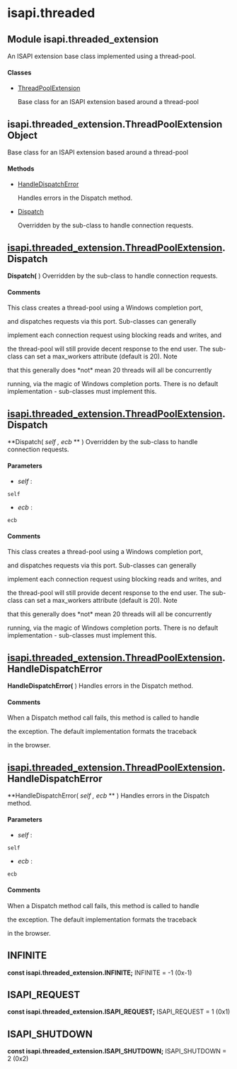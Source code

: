 # isapi.threaded

## Module isapi\.threaded\_extension

An ISAPI extension base class implemented using a thread-pool\.

#### Classes


  - [ThreadPoolExtension](isapi.threaded.md#isapi.threadedextension.threadpoolextension)

    Base class for an ISAPI extension based around a thread-pool&nbsp;

## isapi\.threaded\_extension\.ThreadPoolExtension Object

Base class for an ISAPI extension based around a thread-pool

#### Methods


  - [HandleDispatchError](isapi.threaded.md#isapi.threadedextension.threadpoolextension_handledispatcherror)

    Handles errors in the Dispatch method\.&nbsp;

  - [Dispatch](isapi.threaded.md#isapi.threadedextension.threadpoolextension_dispatch)

    Overridden by the sub-class to handle connection requests\.&nbsp;

## [isapi\.threaded\_extension\.ThreadPoolExtension](isapi.threaded.md#isapi.threadedextension.threadpoolextension)\.Dispatch

 **Dispatch\(** \)
Overridden by the sub-class to handle connection requests\.

#### Comments
This class creates a thread-pool using a Windows completion port, 

and dispatches requests via this port\.  Sub-classes can generally 

implement each connection request using blocking reads and writes, and 

the thread-pool will still provide decent response to the end user\.
The sub-class can set a max\_workers attribute \(default is 20\)\.  Note 

that this generally does \*not\* mean 20 threads will all be concurrently 

running, via the magic of Windows completion ports\.
There is no default implementation - sub-classes must implement this\.

## [isapi\.threaded\_extension\.ThreadPoolExtension](isapi.threaded.md#isapi.threadedextension.threadpoolextension)\.Dispatch

 **Dispatch\( *self*  *, ecb* ** \)
Overridden by the sub-class to handle connection requests\.

#### Parameters


  -  *self* :

    self

  -  *ecb* :

    ecb

#### Comments
This class creates a thread-pool using a Windows completion port, 

and dispatches requests via this port\.  Sub-classes can generally 

implement each connection request using blocking reads and writes, and 

the thread-pool will still provide decent response to the end user\.
The sub-class can set a max\_workers attribute \(default is 20\)\.  Note 

that this generally does \*not\* mean 20 threads will all be concurrently 

running, via the magic of Windows completion ports\.
There is no default implementation - sub-classes must implement this\.

## [isapi\.threaded\_extension\.ThreadPoolExtension](isapi.threaded.md#isapi.threadedextension.threadpoolextension)\.HandleDispatchError

 **HandleDispatchError\(** \)
Handles errors in the Dispatch method\.

#### Comments
When a Dispatch method call fails, this method is called to handle 

the exception\.  The default implementation formats the traceback 

in the browser\.

## [isapi\.threaded\_extension\.ThreadPoolExtension](isapi.threaded.md#isapi.threadedextension.threadpoolextension)\.HandleDispatchError

 **HandleDispatchError\( *self*  *, ecb* ** \)
Handles errors in the Dispatch method\.

#### Parameters


  -  *self* :

    self

  -  *ecb* :

    ecb

#### Comments
When a Dispatch method call fails, this method is called to handle 

the exception\.  The default implementation formats the traceback 

in the browser\.

## INFINITE
 **const isapi\.threaded\_extension\.INFINITE;** 
INFINITE \= -1 \(0x-1\)

## ISAPI\_REQUEST
 **const isapi\.threaded\_extension\.ISAPI\_REQUEST;** 
ISAPI\_REQUEST \= 1 \(0x1\)

## ISAPI\_SHUTDOWN
 **const isapi\.threaded\_extension\.ISAPI\_SHUTDOWN;** 
ISAPI\_SHUTDOWN \= 2 \(0x2\)
